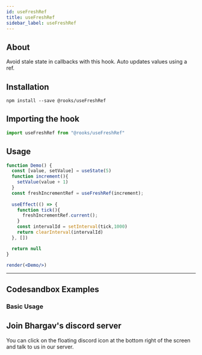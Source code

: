 ```yaml
---
id: useFreshRef
title: useFreshRef
sidebar_label: useFreshRef
---
```



    

## About

Avoid stale state in callbacks with this hook. Auto updates values using a ref.

[//]: # "Main"

## Installation

    npm install --save @rooks/useFreshRef

## Importing the hook

```javascript
import useFreshRef from "@rooks/useFreshRef"
```

## Usage

```jsx
function Demo() {
  const [value, setValue] = useState(5)
  function increment(){
    setValue(value + 1)
  }
  const freshIncrementRef = useFreshRef(increment);
  
  useEffect(() => {
    function tick(){
      freshIncrementRef.current();
    }
    const intervalId = setInterval(tick,1000)
    return clearInterval(intervalId)
  }, [])

  return null
}

render(<Demo/>)
```


---

## Codesandbox Examples

### Basic Usage    



## Join Bhargav's discord server
You can click on the floating discord icon at the bottom right of the screen and talk to us in our server.

